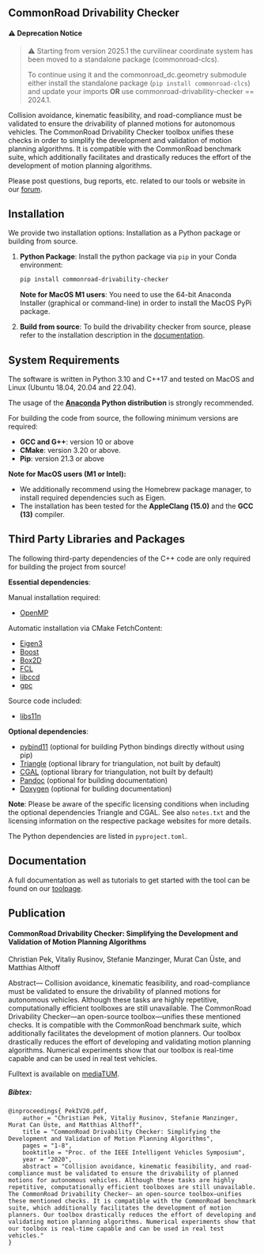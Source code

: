 CommonRoad Drivability Checker
------------------------------

#### :warning: Deprecation Notice
> :warning: Starting from version 2025.1 the curvilinear coordinate system has been moved to a
> standalone package (commonroad-clcs). 
> 
> To continue using it and the commonroad_dc.geometry submodule either install the standalone package
> (`pip install commonroad-clcs`) and update your imports **OR** use commonroad-drivability-checker == 2024.1. 

Collision avoidance, kinematic feasibility, and road-compliance must be
validated to ensure the drivability of planned motions for autonomous
vehicles. The CommonRoad Drivability Checker toolbox unifies these checks
in order to simplify the development and validation of motion planning
algorithms. It is compatible with the CommonRoad benchmark suite, which
additionally facilitates and drastically reduces the effort of the development
of motion planning algorithms.

Please post questions, bug reports, etc. related to our tools or website in our [forum](https://github.com/CommonRoad/commonroad-drivability-checker/discussions).


Installation
------------

We provide two installation options: Installation as a Python package or building from source.

1. **Python Package**: Install the python package via `pip` in your Conda environment:

	```bash
	pip install commonroad-drivability-checker
	```
	**Note for MacOS M1 users**: You need to use the 64-bit Anaconda Installer (graphical or command-line) in order to install the MacOS PyPi package.

2. **Build from source**: To build the drivability checker from source, please refer to the installation description in the 
[documentation](https://cps.pages.gitlab.lrz.de/commonroad-drivability-checker/).


System Requirements
-------------------
The software is written in Python 3.10 and C++17 and tested on MacOS and Linux (Ubuntu 18.04, 20.04 and 22.04). 

The usage of the **[Anaconda](http://www.anaconda.com/download/#download9) Python distribution** is strongly recommended. 

For building the code from source, the following minimum versions are required:
  * **GCC and G++**: version 10 or above
  * **CMake**: version 3.20 or above.
  * **Pip**: version 21.3 or above

**Note for MacOS users (M1 or Intel):** 
- We additionally recommend using the Homebrew package manager, to install required dependencies such as Eigen.
- The installation has been tested for the **AppleClang (15.0)** and the **GCC (13)** compiler.


Third Party Libraries and Packages
----------------------------------
The following third-party dependencies of the C++ code are only required for building the project from source!

**Essential dependencies**:

Manual installation required:
* [OpenMP](https://www.openmp.org/)

Automatic installation via CMake FetchContent:
* [Eigen3](https://eigen.tuxfamily.org/dox/)
* [Boost](https://www.boost.org/)
* [Box2D](https://github.com/erincatto/box2d)
* [FCL](https://github.com/flexible-collision-library/fcl)
* [libccd](https://github.com/danfis/libccd)
* [gpc](https://github.com/rickbrew/GeneralPolygonClipper)

Source code included:
* [libs11n](http://www.s11n.net/)

**Optional dependencies**:
* [pybind11](https://github.com/pybind/pybind11) (optional for building Python bindings directly without using pip)
* [Triangle](https://www.cs.cmu.edu/~quake/triangle.html) (optional library for triangulation, not built by default)
* [CGAL](https://github.com/CGAL/cgal) (optional library for triangulation, not built by default)
* [Pandoc](https://pandoc.org) (optional for building documentation)
* [Doxygen](http://www.doxygen.nl) (optional for building documentation)

**Note**: Please be aware of the specific licensing conditions when including the optional dependencies Triangle and CGAL.
See also `notes.txt` and the licensing information on the respective package websites for more details.

The Python dependencies are listed in `pyproject.toml`.


Documentation
-------------
A full documentation as well as tutorials to get started with the tool can be found on our [toolpage](https://commonroad.in.tum.de/tools/drivability-checker).


Publication
-----------
#### CommonRoad Drivability Checker: Simplifying the Development and Validation of Motion Planning Algorithms
Christian Pek, Vitaliy Rusinov, Stefanie Manzinger, Murat Can Üste, and Matthias Althoff

Abstract— Collision avoidance, kinematic feasibility, and road-compliance must be validated to ensure the drivability
of planned motions for autonomous vehicles. Although these tasks are highly repetitive, computationally efficient
toolboxes are still unavailable. The CommonRoad Drivability Checker—an open-source toolbox—unifies these mentioned
checks. It is compatible with the CommonRoad benchmark suite, which additionally facilitates the development of motion
planners. Our toolbox drastically reduces the effort of developing and validating motion planning algorithms. Numerical
experiments show that our toolbox is real-time capable and can be used in real test vehicles.

Fulltext is available on [mediaTUM](https://mediatum.ub.tum.de/doc/1546126/).

##### Bibtex:
```
@inproceedings{ PekIV20.pdf,
	author = "Christian Pek, Vitaliy Rusinov, Stefanie Manzinger, Murat Can Üste, and Matthias Althoff",
	title = "CommonRoad Drivability Checker: Simplifying the Development and Validation of Motion Planning Algorithms",
	pages = "1-8",
	booktitle = "Proc. of the IEEE Intelligent Vehicles Symposium",
	year = "2020",
	abstract = "Collision avoidance, kinematic feasibility, and road-compliance must be validated to ensure the drivability of planned motions for autonomous vehicles. Although these tasks are highly repetitive, computationally efficient toolboxes are still unavailable. The CommonRoad Drivability Checker— an open-source toolbox—unifies these mentioned checks. It is compatible with the CommonRoad benchmark suite, which additionally facilitates the development of motion planners. Our toolbox drastically reduces the effort of developing and validating motion planning algorithms. Numerical experiments show that our toolbox is real-time capable and can be used in real test vehicles."
}
```
